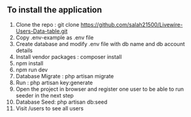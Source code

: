 
## To install the application

1. Clone the repo : git clone https://github.com/salah21500/Livewire-Users-Data-table.git
2. Copy .env-example as .env file 
3. Create database and modify .env file with db name and db account details
4. Install vendor packages : composer install
5. npm install
6. npm run dev
7. Database Migrate  : php artisan migrate
8. Run : php artisan key:generate
9. Open the project in browser and register one user to be able to run seeder in the next step
10. Database Seed: php artisan db:seed
11. Visit /users to see all users
